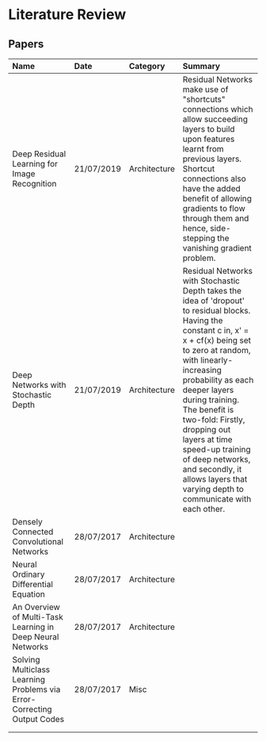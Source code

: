 # Literature Review

## Papers

| Name | Date | Category | Summary |
| :--- | :--- | :--- | :--- |
| Deep Residual Learning for Image Recognition | 21/07/2019 | Architecture | Residual Networks make use of "shortcuts" connections which allow succeeding layers to build upon features learnt from previous layers. Shortcut connections also have the added benefit of allowing gradients to flow through them and hence, side-stepping the vanishing gradient problem. |
| Deep Networks with Stochastic Depth | 21/07/2019 | Architecture | Residual Networks with Stochastic Depth takes the idea of 'dropout' to residual blocks. Having the constant c in, x' = x + cf\(x\) being set to zero at random, with linearly-increasing probability as each deeper layers during training. The benefit is two-fold: Firstly, dropping out layers at time speed-up training of deep networks, and secondly, it allows layers that varying depth to communicate with each other. |
| Densely Connected Convolutional Networks | 28/07/2017 | Architecture |  |
| Neural Ordinary Differential Equation | 28/07/2017 | Architecture |  |
| An Overview of Multi-Task Learning in Deep Neural Networks | 28/07/2017 | Architecture |  |
| Solving Multiclass Learning Problems via Error-Correcting Output Codes | 28/07/2017 | Misc |  |
|  |  |  |  |
|  |  |  |  |

